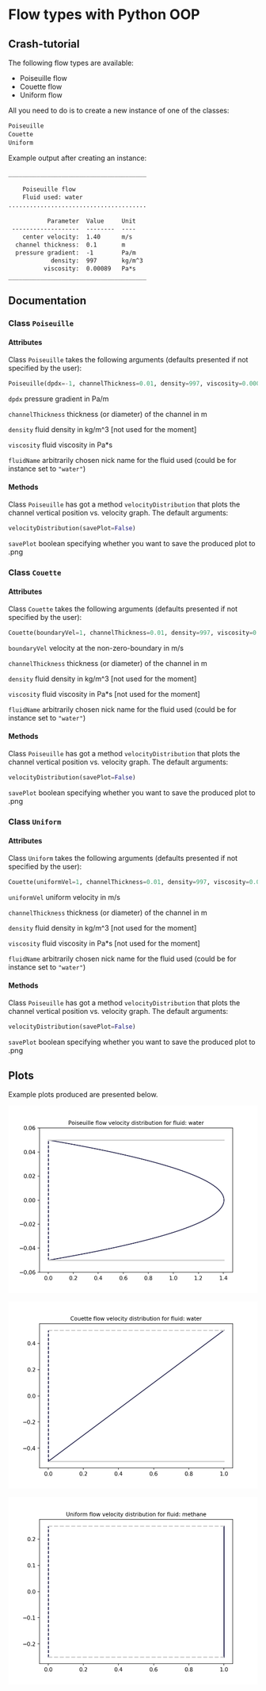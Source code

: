 # Flow types with Python OOP

## Crash-tutorial

The following flow types are available:

* Poiseuille flow
* Couette flow
* Uniform flow

All you need to do is to create a new instance of one of the classes:

```python
Poiseuille
Couette
Uniform
```

Example output after creating an instance:

```
_______________________________________

	Poiseuille flow
	Fluid used: water
.......................................

           Parameter  Value     Unit      
 -------------------  --------  ----      
    center velocity:  1.40      m/s       
  channel thickness:  0.1       m         
  pressure gradient:  -1        Pa/m      
            density:  997       kg/m^3    
          viscosity:  0.00089   Pa*s      
_______________________________________
```

## Documentation

### Class `Poiseuille`

#### Attributes

Class `Poiseuille` takes the following arguments (defaults presented if not specified by the user):

```python
Poiseuille(dpdx=-1, channelThickness=0.01, density=997, viscosity=0.00089, fluidName="unknown")
```

`dpdx` pressure gradient in Pa/m

`channelThickness` thickness (or diameter) of the channel in m

`density` fluid density in kg/m^3 [not used for the moment]

`viscosity` fluid viscosity in Pa*s

`fluidName` arbitrarily chosen nick name for the fluid used (could be for instance set to `"water"`)

#### Methods

Class `Poiseuille` has got a method `velocityDistribution` that plots the channel vertical position vs. velocity graph. The default arguments:

```python
velocityDistribution(savePlot=False)
```

`savePlot` boolean specifying whether you want to save the produced plot to .png

### Class `Couette`

#### Attributes

Class `Couette` takes the following arguments (defaults presented if not specified by the user):

```python
Couette(boundaryVel=1, channelThickness=0.01, density=997, viscosity=0.00089, fluidName="unknown")
```

`boundaryVel` velocity at the non-zero-boundary in m/s

`channelThickness` thickness (or diameter) of the channel in m

`density` fluid density in kg/m^3 [not used for the moment]

`viscosity` fluid viscosity in Pa*s [not used for the moment]

`fluidName` arbitrarily chosen nick name for the fluid used (could be for instance set to `"water"`)

#### Methods

Class `Poiseuille` has got a method `velocityDistribution` that plots the channel vertical position vs. velocity graph. The default arguments:

```python
velocityDistribution(savePlot=False)
```

`savePlot` boolean specifying whether you want to save the produced plot to .png

### Class `Uniform`

#### Attributes

Class `Uniform` takes the following arguments (defaults presented if not specified by the user):

```python
Couette(uniformVel=1, channelThickness=0.01, density=997, viscosity=0.00089, fluidName="unknown")
```

`uniformVel` uniform velocity in m/s

`channelThickness` thickness (or diameter) of the channel in m

`density` fluid density in kg/m^3 [not used for the moment]

`viscosity` fluid viscosity in Pa*s [not used for the moment]

`fluidName` arbitrarily chosen nick name for the fluid used (could be for instance set to `"water"`)

#### Methods

Class `Poiseuille` has got a method `velocityDistribution` that plots the channel vertical position vs. velocity graph. The default arguments:

```python
velocityDistribution(savePlot=False)
```

`savePlot` boolean specifying whether you want to save the produced plot to .png

## Plots

Example plots produced are presented below.

![Screenshot](poiseuille_flow_dpdx-1_channelThickness0.1_water.png)

![Screenshot](couette_flow_boundaryVel1_channelThickness1_water.png)

![Screenshot](uniform_flow_uniformVel1_channelThickness0.5_methane.png)
